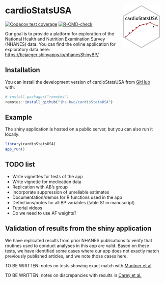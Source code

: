 
<!-- README.md is generated from README.Rmd. Please edit that file -->

# cardioStatsUSA <a href="https://jhs-hwg.github.io/cardioStatsUSA/"><img src="man/figures/logo.png" align="right" height="139" /></a>

<!-- badges: start -->

[![Codecov test
coverage](https://codecov.io/gh/jhs-hwg/nhanes-shiny-bp/branch/main/graph/badge.svg)](https://app.codecov.io/gh/jhs-hwg/nhanes-shiny-bp?branch=main)
[![R-CMD-check](https://github.com/jhs-hwg/nhanes-shiny-bp/actions/workflows/R-CMD-check.yaml/badge.svg)](https://github.com/jhs-hwg/nhanes-shiny-bp/actions/workflows/R-CMD-check.yaml)
<!-- badges: end -->

Our goal is to provide a platform for exploration of the National Health
and Nutrition Examination Survey (NHANES) data. You can find the online
application for exploratory data here:
<https://bcjaeger.shinyapps.io/nhanesShinyBP/>

## Installation

You can install the development version of cardioStatsUSA from
[GitHub](https://github.com/) with:

``` r
# install.packages("remotes")
remotes::install_github("jhs-hwg/cardioStatsUSA")
```

## Example

The shiny application is hosted on a public server, but you can also run
it locally:

``` r
library(cardioStatsUSA)
app_run()
```

## TODO list

-   Write vignettes for tests of the app
-   Write vignette for medication data
-   Replication with AB’s group
-   Incorporate suppression of unreliable estimates
-   Documentation/demos for R functions used in the app
-   Definitions/notes for all BP variables (table S1 in manuscript)
-   Tutorial videos
-   Do we need to use AF weights?

## Validation of results from the shiny application

We have replicated results from prior NHANES publications to verify that
routines used to conduct analyses in this app are valid. Based on these
tests, we have identified some cases where our app does not exactly
match previously published articles, and we note those cases here.

TO BE WRITTEN: notes on tests showing exact match with [Muntner et
al](https://jamanetwork.com/journals/jama/fullarticle/2770254)

TO BE WRITTEN: notes on discrepancies with results in [Carey et
al.](https://www.ahajournals.org/doi/10.1161/HYPERTENSIONAHA.118.12191)
